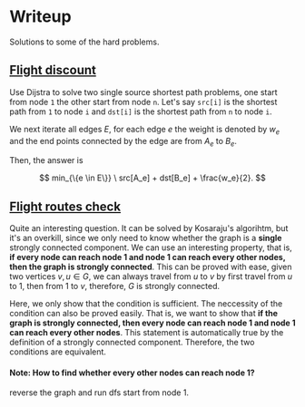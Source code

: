 # Writeup

Solutions to some of the hard problems.

## [Flight discount](https://cses.fi/problemset/task/1195)

Use Dijstra to solve two single source shortest path problems, one start from node `1` the other start from node `n`. Let's say `src[i]` is the shortest path from `1` to node `i` and `dst[i]` is the shortest path from `n` to node `i`.

We next iterate all edges $E$, for each edge $e$ the weight is denoted by $w_e$ and the end points connected by the edge are from $A_e$ to $B_e$.

Then, the answer is 

$$
min_{\{e \in E\}} \ src[A_e] + dst[B_e] + \frac{w_e}{2}.
$$

## [Flight routes check](https://cses.fi/problemset/task/1682/)
Quite an interesting question. It can be solved by Kosaraju's algorihtm, but it's an overkill, since we only need to know whether the graph is a **single** strongly connected component. We can use an interesting property, that is, **if every node can reach node $1$ and node $1$ can reach every other nodes, then the graph is strongly connected**. This can be proved with ease, given two vertices $v, u \in G$, we can always travel from $u$ to $v$ by first travel from $u$ to $1$, then from $1$ to $v$, therefore, $G$ is strongly connected.

Here, we only show that the condition is sufficient. The neccessity of the condition can also be proved easily. That is, we want to show that **if the graph is strongly connected, then every node can reach node $1$ and node $1$ can reach every other nodes**. This statement is automatically true by the definition of a strongly connected component. Therefore, the two conditions are equivalent.


#### Note: How to find whether every other nodes can reach node $1$?
reverse the graph and run dfs start from node $1$.

